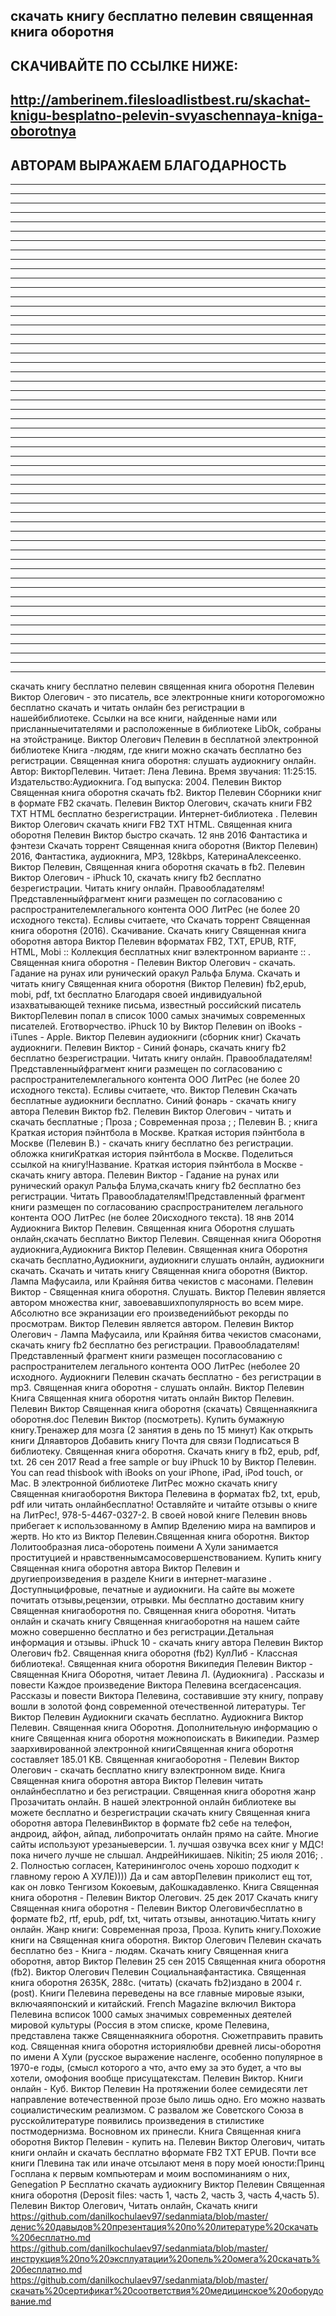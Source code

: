 скачать книгу бесплатно пелевин священная книга оборотня
--------------------------------------------------
СКАЧИВАЙТЕ ПО ССЫЛКЕ НИЖЕ:
--------------------------------------------------
http://amberinem.filesloadlistbest.ru/skachat-knigu-besplatno-pelevin-svyaschennaya-kniga-oborotnya
--------------------------------------------------
АВТОРАМ ВЫРАЖАЕМ БЛАГОДАРНОСТЬ
--------------------------------------------------
--------------------------------------------------
--------------------------------------------------
--------------------------------------------------
--------------------------------------------------
--------------------------------------------------
--------------------------------------------------
--------------------------------------------------
--------------------------------------------------
--------------------------------------------------
--------------------------------------------------
--------------------------------------------------
--------------------------------------------------
--------------------------------------------------
--------------------------------------------------
--------------------------------------------------
--------------------------------------------------
--------------------------------------------------
--------------------------------------------------
--------------------------------------------------
--------------------------------------------------
--------------------------------------------------
--------------------------------------------------
--------------------------------------------------
--------------------------------------------------
--------------------------------------------------
--------------------------------------------------
--------------------------------------------------
--------------------------------------------------
--------------------------------------------------
--------------------------------------------------
--------------------------------------------------
--------------------------------------------------
--------------------------------------------------
--------------------------------------------------
--------------------------------------------------
--------------------------------------------------
--------------------------------------------------
--------------------------------------------------
--------------------------------------------------
--------------------------------------------------
--------------------------------------------------
--------------------------------------------------
--------------------------------------------------
--------------------------------------------------
--------------------------------------------------
--------------------------------------------------
--------------------------------------------------
--------------------------------------------------
--------------------------------------------------
--------------------------------------------------
--------------------------------------------------
--------------------------------------------------
--------------------------------------------------
скачать книгу бесплатно пелевин священная книга оборотня Пелевин Виктор Олегович - это писатель, все электронные книги которогоможно бесплатно скачать и читать онлайн без регистрации в нашейбиблиотеке. Ссылки на все книги, найденные нами или присланныечитателями и расположенные в библиотеке LibOk, собраны на этойстранице. Виктор Олегович Пелевин в бесплатной электронной библиотеке Книга -людям, где книги можно скачать бесплатно без регистрации. Священная книга оборотня: слушать аудиокнигу онлайн. Автор: ВикторПелевин. Читает: Лена Левина. Время звучания: 11:25:15. Издательство:Аудиокнига. Год выпуска: 2004. Пелевин Виктор Священная книга оборотня  скачать fb2. Виктор Пелевин  Сборники книг в формате FB2 скачать. Пелевин Виктор Олегович, скачать книги FB2 TXT HTML бесплатно безрегистрации. Интернет-библиотека . Пелевин Виктор Олегович скачать книги FB2 TXT HTML. Священная книга оборотня  Пелевин Виктор  быстро скачать. 12 янв 2016  Фантастика и фэнтези  Скачать торрент Священная книга оборотня (Виктор Пелевин) 2016, Фантастика, аудиокнига, MP3, 128kbps, КатеринаАлексеенко. Виктор Пелевин, Священная книга оборотня  скачать в fb2. Пелевин Виктор Олегович - iPhuck 10, скачать книгу fb2 бесплатно безрегистрации. Читать книгу онлайн.  Правообладателям! Представленныйфрагмент книги размещен по согласованию с распространителемлегального контента ООО ЛитРес (не более 20 исходного текста). Есливы считаете, что
Скачать торрент Священная книга оборотня (2016). Скачивание. Скачать книгу Священная книга оборотня автора Виктор Пелевин вформатах FB2, TXT, EPUB, RTF, HTML, Mobi :: Коллекция бесплатных книг вэлектронном варианте :: . Священная книга оборотня - Пелевин Виктор Олегович - скачать. Гадание на рунах или рунический оракул Ральфа Блума. Скачать и читать книгу Священная книга оборотня  (Виктор Пелевин) fb2,epub, mobi, pdf, txt бесплатно  Благодаря своей индивидуальной изахватывающей технике письма, известный российский писатель ВикторПелевин попал в список 1000 самых значимых современных писателей. Еготворчество. iPhuck 10 by Виктор Пелевин on iBooks - iTunes - Apple. Виктор Пелевин аудиокниги (сборник книг)  Скачать аудиокниги. Пелевин Виктор - Синий фонарь, скачать книгу fb2 бесплатно безрегистрации. Читать книгу онлайн.  Правообладателям! Представленныйфрагмент книги размещен по согласованию с распространителемлегального контента ООО ЛитРес (не более 20 исходного текста). Есливы считаете, что. Виктор Пелевин  Скачать бесплатные аудиокниги бесплатно. Синий фонарь - скачать книгу автора Пелевин Виктор fb2. Пелевин Виктор Олегович - читать и скачать бесплатные
; Проза ; Современная проза ; ; Пелевин В. ; книга Краткая история пэйнтбола в Москве. Краткая история пэйнтбола в Москве (Пелевин В.) - скачать книгу бесплатно без регистрации. обложка книгиКраткая история пэйнтбола в Москве. Поделиться ссылкой на книгу!Название. Краткая история пэйнтбола в Москве - скачать книгу автора. Пелевин Виктор - Гадание на рунах или рунический оракул Ральфа Блума,скачать книгу fb2 бесплатно без регистрации. Читать  Правообладателям!Представленный фрагмент книги размещен по согласованию сраспространителем легального контента ООО ЛитРес (не более 20исходного текста). 18 янв 2014  Аудиокнига Виктор Пелевин. Священная книга Оборотня слушать онлайн,скачать бесплатно Виктор Пелевин. Священная книга Оборотня аудиокнига,Аудиокнига Виктор Пелевин. Священная книга Оборотня скачать бесплатно,Аудиокниги, аудиокниги слушать онлайн, аудиокниги скачать. Скачать и читать книгу Священная книга оборотня  (Виктор. Лампа Мафусаила, или Крайняя битва чекистов с масонами. Пелевин Виктор - Священная книга оборотня. Слушать. Виктор Пелевин является автором множества книг, завоевавшихпопулярность во всем мире. Абсолютно все экранизации его произведенийбьют рекорды по просмотрам. Виктор Пелевин является автором. Пелевин Виктор Олегович - Лампа Мафусаила, или Крайняя битва чекистов смасонами, скачать книгу fb2 бесплатно без регистрации. Правообладателям! Представленный фрагмент книги размещен посогласованию с распространителем легального контента ООО ЛитРес (неболее 20 исходного. Аудиокниги Пелевин  скачать бесплатно - без регистрации в mp3. Священная книга оборотня - cлушать онлайн. Виктор Пелевин
Книга Священная книга оборотня читать онлайн Виктор Пелевин. Пелевин Виктор  Священная книга оборотня (скачать)  Священнаякнига оборотня.doc  Пелевин Виктор (посмотреть). Купить бумажную книгу.Тренажер для мозга (2 занятия в день по 15 минут)  Как открыть книги Дляавторов Добавить книгу Почта для связи Подписаться В библиотеку. Священная книга оборотня. Скачать книгу в fb2, epub, pdf, txt. 26 сен 2017  Read a free sample or buy iPhuck 10 by Виктор Пелевин. You can read thisbook with iBooks on your iPhone, iPad, iPod touch, or Mac. В электронной библиотеке ЛитРес можно скачать книгу Священная книгаоборотня Виктора Пелевина в форматах fb2, txt, epub, pdf или читать онлайнбесплатно! Оставляйте и читайте отзывы о книге на ЛитРес!, 978-5-4467-0327-2. В своей новой книге Пелевин вновь прибегает к использованному в Ампир Вделению мира на вампиров и жертв. Но кто из  Виктор Пелевин.Священная книга оборотня. Виктор  Лолитообразная лиса-оборотень поимени А Хули занимается проституцией и нравственнымсамосовершенствованием. Купить книгу Священная книга оборотня автора Виктор Пелевин и другиепроизведения в разделе Книги в интернет-магазине . Доступныцифровые, печатные и аудиокниги. На сайте вы можете почитать отзывы,рецензии, отрывки. Мы бесплатно доставим книгу Священная книгаоборотня по. Священная книга оборотня. Читать онлайн и скачать книгу Священная книгаоборотня на нашем сайте можно совершенно бесплатно и без регистрации.Детальная информация и отзывы. iPhuck 10 - скачать книгу автора Пелевин Виктор Олегович fb2. Священная книга оборотня (fb2)  КулЛиб - Классная библиотека!. Священная книга оборотня  Википедия
Пелевин Виктор - Священная Книга Оборотня, читает Левина Л. (Аудиокнига) . Рассказы и повести Каждое произведение Виктора Пелевина  всегдасенсация. Рассказы и повести Виктора Пелевина, составившие эту книгу, поправу вошли в золотой фонд современной отечественной литературы. Тег  Виктор Пелевин  Аудиокниги скачать бесплатно. Аудиокнига Виктор Пелевин. Священная книга Оборотня. Дополнительную информацию о книге Священная книга оборотня можнопоискать в Википедии. Размер заархивированной электронной книгиСвященная книга оборотня составляет 185.01 KB. Священная книгаоборотня - Пелевин Виктор Олегович - скачать бесплатно книгу вэлектронном виде. Книга Священная книга оборотня автора Виктор Пелевин читать онлайнбесплатно и без регистрации. Священная книга оборотня жанр Прозачитать онлайн. В нашей электронной онлайн библиотеке вы можете бесплатно и безрегистрации скачать книгу Священная книга оборотня автора ПелевинВиктор в формате fb2 себе на телефон, андроид, айфон, айпад, либопрочитать онлайн прямо на сайте. Многие сайты используют урезаныеверсии. 1. лучшая озвучка всех книг у МДС! пока ничего лучше не слышал. АндрейНикишаев. Nikitin; 25 июля 2016; . 2. Полностью согласен, Катерининголос очень хорошо подходит к главному герою А ХУЛЕ)))) Да и сам авторПелевин приколист ещ тот, как он ловко Тенгизом Кокоевым, даКошкадавленко. Книга Священная книга оборотня - Пелевин Виктор Олегович. 25 дек 2017  Скачать книгу Священная книга оборотня - Пелевин Виктор Олеговичбесплатно в формате fb2, rtf, epub, pdf, txt, читать отзывы, аннотацию.Читать книгу онлайн. Жанр книги: Современная проза, Проза. Купить книгу.Похожие книги на Священная книга оборотня. Виктор Олегович Пелевин скачать бесплатно без  - Книга - людям. Скачать книгу Священная книга оборотня, автор Виктор Пелевин
25 сен 2015  Священная книга оборотня (fb2). Виктор Олегович Пелевин  Социальнаяфантастика. Священная книга оборотня 2635K, 288с. (читать) (скачать fb2)издано в 2004 г. (post). Книги Пелевина переведены на все главные мировые языки, включаяяпонский и китайский.  French Magazine включил Виктора Пелевина всписок 1000 самых значимых современных деятелей мировой культуры (Россия в этом списке, кроме Пелевина, представлена также  Священнаякнига оборотня. Сюжетправить  править код. Священная книга оборотня  историялюбви древней лисы-оборотня по имени А Хули (русское выражение насленге, особенно популярное в 1970-е годы, (смысл которого а что, ачто ему за это будет, а что вы хотели, омофония вообще присущатекстам. Пелевин Виктор. Книги онлайн - Куб. Виктор Пелевин На протяжении более семидесяти лет направление вотечественной прозе было лишь одно. Его можно назвать социалистическим реализмом. С развалом же Советского Союза в русскойлитературе появились произведения в стилистике постмодернизма. Восновном их принесли. Книга Священная книга оборотня Виктор Пелевин - купить на. Пелевин Виктор Олегович, читать книги онлайн и скачать бесплатно вформате FB2 TXT EPUB. Почти все книги Плевина так или иначе отсылают меня в пору моей юности:Принц Госплана  к первым компьютерам и моим воспоминаниям о них, Genegation P  Бесплатно скачать аудиокнигу Виктор Пелевин Священная книга оборотня (Deposit files: часть 1, часть 2, часть 3, часть 4,часть 5). Пелевин Виктор Олегович, Читать онлайн, Cкачать книги
https://github.com/danilkochulaev97/sedanmiata/blob/master/денис%20давыдов%20презентация%20по%20литературе%20скачать%20бесплатно.md
https://github.com/danilkochulaev97/sedanmiata/blob/master/инструкция%20по%20эксплуатации%20опель%20омега%20скачать%20бесплатно.md
https://github.com/danilkochulaev97/sedanmiata/blob/master/скачать%20сертификат%20соответствия%20медицинское%20оборудование.md
